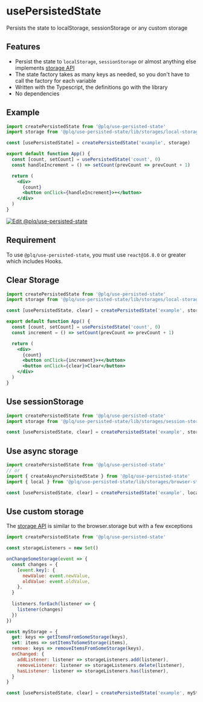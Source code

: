 # usePersistedState

Persists the state to localStorage, sessionStorage or any custom storage

## Features

- Persist the state to `localStorage`, `sessionStorage` or almost anything else implements [storage API](https://github.com/Akurganow/use-persisted-state/blob/master/docs/storage-api.md)
- The state factory takes as many keys as needed, so you don't have to call the factory for each variable
- Written with the Typescript, the definitions go with the library
- No dependencies

## Example

```jsx
import createPersistedState from '@plq/use-persisted-state'
import storage from '@plq/use-persisted-state/lib/storages/local-storage'

const [usePersistedState] = createPersistedState('example', storage)

export default function App() {
  const [count, setCount] = usePersistedState('count', 0)
  const handleIncrement = () => setCount(prevCount => prevCount + 1)

  return (
    <div>
      {count}
      <button onClick={handleIncrement}>+</button>
    </div>
  )
}
```

[![Edit @plq/use-persisted-state](https://codesandbox.io/static/img/play-codesandbox.svg)](https://codesandbox.io/s/plquse-persisted-state-ob2od?fontsize=14)

## Requirement
To use `@plq/use-persisted-state`, you must use `react@16.8.0` or greater which includes Hooks.

## Clear Storage
```jsx
import createPersistedState from '@plq/use-persisted-state'
import storage from '@plq/use-persisted-state/lib/storages/local-storage'

const [usePersistedState, clear] = createPersistedState('example', storage)

export default function App() {
  const [count, setCount] = usePersistedState('count', 0)
  const increment = () => setCount(prevCount => prevCount + 1)

  return (
    <div>
      {count}
      <button onClick={increment}>+</button>
      <button onClick={clear}>Clear</button>
    </div>
  )
}
```
## Use sessionStorage
```jsx
import createPersistedState from '@plq/use-persisted-state'
import storage from '@plq/use-persisted-state/lib/storages/session-storage'

const [usePersistedState, clear] = createPersistedState('example', storage)
```
## Use async storage
```jsx
import createPersistedState from '@plq/use-persisted-state'
// or
import { createAsyncPersistedState } from '@plq/use-persisted-state'
import { local } from '@plq/use-persisted-state/lib/storages/browser-storage'

const [usePersistedState, clear] = createPersistedState('example', local)
```
## Use custom storage

The [storage API](https://github.com/Akurganow/use-persisted-state/blob/master/docs/storage-api.md) is similar to the browser.storage but with a few exceptions

```jsx
import createPersistedState from '@plq/use-persisted-state'

const storageListeners = new Set()

onChangeSomeStorage(event => {
  const changes = {
    [event.key]: {
      newValue: event.newValue,
      oldValue: event.oldValue,
    },
  }
    
  listeners.forEach(listener => {
    listener(changes)
  })
})

const myStorage = {
  get: keys => getItemsFromSomeStorage(keys),
  set: items => setItemsToSomeStorage(items),
  remove: keys => removeItemsFromSomeStorage(keys),
  onChanged: {
    addListener: listener => storageListeners.add(listener),
    removeListener: listener => storageListeners.delete(listener),
    hasListener: listener => storageListeners.has(listener),
  }
}

const [usePersistedState, clear] = createPersistedState('example', myStorage)
```
